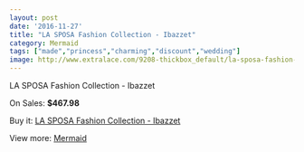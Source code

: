 ```yaml
---
layout: post
date: '2016-11-27'
title: "LA SPOSA Fashion Collection - Ibazzet"
category: Mermaid
tags: ["made","princess","charming","discount","wedding"]
image: http://www.extralace.com/9208-thickbox_default/la-sposa-fashion-collection-ibazzet.jpg
---
```

LA SPOSA Fashion Collection - Ibazzet

On Sales: **$467.98**
<a href="https://www.extralace.com/mermaid/4355-la-sposa-fashion-collection-ibazzet.html"><amp-img layout="responsive" width="600" height="600" src="//www.extralace.com/9208-thickbox_default/la-sposa-fashion-collection-ibazzet.jpg" alt="LA SPOSA Fashion Collection - Ibazzet 0" /></a>

Buy it: [LA SPOSA Fashion Collection - Ibazzet](https://www.extralace.com/mermaid/4355-la-sposa-fashion-collection-ibazzet.html "LA SPOSA Fashion Collection - Ibazzet")

View more: [Mermaid](https://www.extralace.com/5-mermaid "Mermaid")